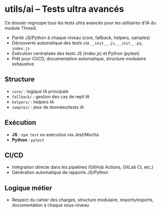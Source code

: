 # utils/ai – Tests ultra avancés

Ce dossier regroupe tous les tests ultra avancés pour les utilitaires d’IA du module Threed.

- Parité JS/Python à chaque niveau (core, fallback, helpers, samples)
- Découverte automatique des tests via `__init__.js`, `__init__.py`, `index.js`
- Exécution centralisée des tests JS (index.js) et Python (pytest)
- Prêt pour CI/CD, documentation automatique, structure modulaire exhaustive

## Structure
- `core/` : logique IA principale
- `fallback/` : gestion des cas de repli IA
- `helpers/` : helpers IA
- `samples/` : jeux de données/tests IA

## Exécution
- **JS** : `npm test` ou exécution via Jest/Mocha
- **Python** : `pytest`

## CI/CD
- Intégration directe dans les pipelines (GitHub Actions, GitLab CI, etc.)
- Génération automatique de rapports JS/Python

## Logique métier
- Respect du cahier des charges, structure modulaire, imports/exports, documentation à chaque sous-niveau
